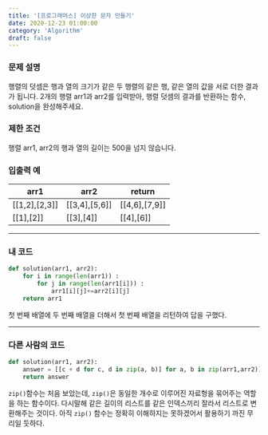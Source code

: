```yaml
---
title: '[프로그래머스] 이상한 문자 만들기'
date: 2020-12-23 01:00:00
category: 'Algorithm'
draft: false
---
```

### 문제 설명
행렬의 덧셈은 행과 열의 크기가 같은 두 행렬의 같은 행, 같은 열의 값을 서로 더한 결과가 됩니다. 2개의 행렬 arr1과 arr2를 입력받아, 행렬 덧셈의 결과를 반환하는 함수, solution을 완성해주세요.


### 제한 조건
행렬 arr1, arr2의 행과 열의 길이는 500을 넘지 않습니다.


### 입출력 예
|arr1|	arr2|	return|
|---|---|---|
|[[1,2],[2,3]]|	[[3,4],[5,6]]|	[[4,6],[7,9]]|
|[[1],[2]]|	[[3],[4]]|	[[4],[6]]|
---


###  내 코드 
```python
def solution(arr1, arr2):
    for i in range(len(arr1)) :
        for j in range(len(arr1[i])) :
            arr1[i][j]+=arr2[i][j]
    return arr1
```
첫 번째 배열에 두 번째 배열을 더해서 첫 번째 배열을 리턴하여 답을 구했다.


---


### 다른 사람의 코드
```python
def solution(arr1, arr2):
    answer = [[c + d for c, d in zip(a, b)] for a, b in zip(arr1,arr2)]
    return answer
```
`zip()`함수는 처음 보았는데, `zip()`은 동일한 개수로 이루어진 자료형을 묶어주는 역할을 하는 함수이다. 다시말해 같은 길이의 리스트를 같은 인덱스끼리 잘라서 리스트로 변환해주는 것이다. 아직 `zip()` 함수는 정확히 이해하지는 못하겠어서 활용하기 까진 무리일 듯하다.